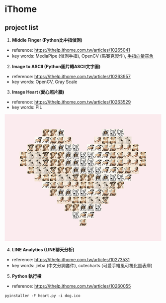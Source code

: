 # iThome

## project list

1. **Middle Finger (Python比中指偵測)**

- reference: https://ithelp.ithome.com.tw/articles/10265041
- key words: MediaPipe (偵測手指), OpenCV (馬賽克製作), [手指向量夾角](https://codechina.csdn.net/EricLee/handpose_x/-/issues/3)

2. **Image to ASCII (Python圖片轉ASCII文字圖)**

- reference: https://ithelp.ithome.com.tw/articles/10263957
- key words: OpenCV, Gray Scale

3. **Image Heart (愛心照片牆)**

- reference: https://ithelp.ithome.com.tw/articles/10263529
- key words: PIL

![dog heart](image-heart.jpg)

4. **LINE Analytics (LINE聊天分析)**

- reference: https://ithelp.ithome.com.tw/articles/10273531
- key words: jieba (中文分詞套件), cutecharts (可愛手繪風可視化圖表庫)

5. **Python 執行檔**

- reference: https://ithelp.ithome.com.tw/articles/10260055
```
pyinstaller -F heart.py -i dog.ico
```